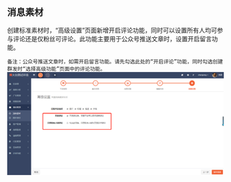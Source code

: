 ## 消息素材

创建标准素材时，“高级设置”页面新增开启评论功能，同时可以设置所有人均可参与评论还是仅粉丝可评论。此功能主要用于公众号推送文章时，设置开启留言功能。

`备注：公众号推送文章时，如需开启留言功能。请先勾选此处的“开启评论”功能，同时勾选创建群发时“选择高级功能”页面中的评论功能。`  
![](/assets/1519703555%281%29.jpg)

